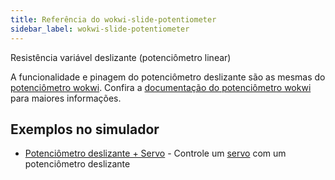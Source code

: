 ```yaml
---
title: Referência do wokwi-slide-potentiometer
sidebar_label: wokwi-slide-potentiometer
---
```


Resistência variável deslizante (potenciômetro linear)

<wokwi-slide-potentiometer />

A funcionalidade e pinagem do potenciômetro deslizante são as mesmas do [potenciômetro wokwi](wokwi-potentiometer). Confira a [documentação do potenciômetro wokwi](wokwi-potentiometer) para maiores informações.

## Exemplos no simulador

- [Potenciômetro deslizante + Servo](https://wokwi.com/arduino/projects/297604176384360973) - Controle um [servo](wokwi-servo) com um potenciômetro deslizante
